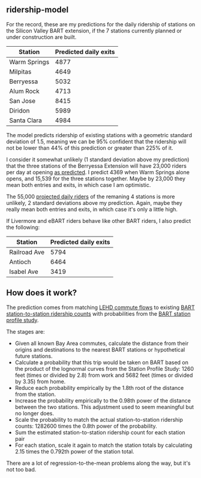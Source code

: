 ridership-model
---------------

For the record, these are my predictions for the daily ridership
of stations on the Silicon Valley BART extension, if the
7 stations currently planned or under construction are built.

Station | Predicted daily exits
------- | ---------------------
Warm Springs | 4877
Milpitas | 4649
Berryessa | 5032
Alum Rock | 4713
San Jose | 8415
Diridon | 5989
Santa Clara | 4984

The model predicts ridership of existing stations with a geometric standard deviation of 1.5,
meaning we can be 95% confident that the ridership will not be lower than
44% of this prediction or greater than 225% of it.

I consider it somewhat unlikely (1 standard deviation above my prediction) that the
three stations of the Berryessa Extension will have 23,000 riders per day
at opening [as predicted](http://www.vta.org/bart/faq).
I predict 4369 when Warm Springs alone opens, and 15,539 for the three stations together.
Maybe by 23,000 they mean both entries and exits, in which case I am optimistic.

The 55,000 [projected daily riders](http://vtaorgcontent.s3-us-west-1.amazonaws.com/Site_Content/BARTPhase2-ScopingPresentation-50212.pdf)
of the remaning 4 stations is more unlikely, 2 standard deviations above my prediction.
Again, maybe they really mean both entries and exits,
in which case it's only a little high.

If Livermore and eBART riders behave like other BART riders, I also predict the following:

Station | Predicted daily exits
------- | ---------------------
Railroad Ave | 5794
Antioch | 6464
Isabel Ave | 3419

How does it work?
-----------------

The prediction comes from matching [LEHD commute flows](http://lehd.ces.census.gov/data/#lodes)
to existing [BART station-to-station ridership counts](http://www.bart.gov/about/reports/ridership)
with probabilities from the [BART station profile study](http://www.bart.gov/about/reports/profile).

The stages are:

  * Given all known Bay Area commutes, calculate the distance from their
    origins and destinations to the nearest BART stations or hypothetical future stations.
  * Calculate a probability that this trip would be taken on BART based on the product of the
    lognormal curves from the Station Profile Study: 1260 feet (times or divided by 2.8) from work
    and 5682 feet (times or divided by 3.35) from home.
  * Reduce each probability empirically by the 1.8th root of the distance from the station.
  * Increase the probability empirically to the 0.98th power of the distance between the two stations.
    This adjustment used to seem meaningful but no longer does.
  * Scale the probability to match the actual station-to-station ridership counts: 1282600 times the 0.8th power of the probability.
  * Sum the estimated station-to-station ridership count for each station pair
  * For each station, scale it again to match the station totals by calculating 2.15 times the 0.792th power of the station total.
 
There are a lot of regression-to-the-mean problems along the way, but it's not too bad.
